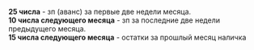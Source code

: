 **25 числа** - зп (аванс) за первые две недели месяца.  
**10 числа следующего месяца** - зп за последние две недели предыдущего месяца.  
**15 числа следующего месяца** - остатки за прошлый месяц наличка